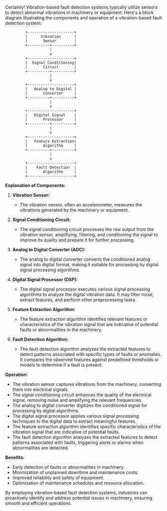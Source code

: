 Certainly! Vibration-based fault detection systems typically utilize sensors to detect abnormal vibrations in machinery or equipment. Here's a block diagram illustrating the components and operation of a vibration-based fault detection system:

```
         +---------------------+
         |      Vibration      |
         |       Sensor        |
         +----------+----------+
                    |
                    v
         +---------------------+
         |  Signal Conditioning|
         |       Circuit       |
         +----------+----------+
                    |
                    v
         +---------------------+
         |   Analog to Digital |
         |       Converter     |
         +----------+----------+
                    |
                    v
         +---------------------+
         |   Digital Signal    |
         |       Processor     |
         +----------+----------+
                    |
                    v
         +---------------------+
         |   Feature Extraction|
         |       Algorithm     |
         +----------+----------+
                    |
                    v
         +---------------------+
         |    Fault Detection  |
         |       Algorithm     |
         +---------------------+
```

**Explanation of Components:**

1. **Vibration Sensor:**
   - The vibration sensor, often an accelerometer, measures the vibrations generated by the machinery or equipment.

2. **Signal Conditioning Circuit:**
   - The signal conditioning circuit processes the raw output from the vibration sensor, amplifying, filtering, and conditioning the signal to improve its quality and prepare it for further processing.

3. **Analog to Digital Converter (ADC):**
   - The analog to digital converter converts the conditioned analog signal into digital format, making it suitable for processing by digital signal processing algorithms.

4. **Digital Signal Processor (DSP):**
   - The digital signal processor executes various signal processing algorithms to analyze the digital vibration data. It may filter noise, extract features, and perform other preprocessing tasks.

5. **Feature Extraction Algorithm:**
   - The feature extraction algorithm identifies relevant features or characteristics of the vibration signal that are indicative of potential faults or abnormalities in the machinery.

6. **Fault Detection Algorithm:**
   - The fault detection algorithm analyzes the extracted features to detect patterns associated with specific types of faults or anomalies. It compares the observed features against predefined thresholds or models to determine if a fault is present.

**Operation:**
- The vibration sensor captures vibrations from the machinery, converting them into electrical signals.
- The signal conditioning circuit enhances the quality of the electrical signal, removing noise and amplifying the relevant frequencies.
- The analog to digital converter digitizes the conditioned signal for processing by digital algorithms.
- The digital signal processor applies various signal processing techniques to the digital data to extract meaningful features.
- The feature extraction algorithm identifies specific characteristics of the vibration signal that are indicative of potential faults.
- The fault detection algorithm analyzes the extracted features to detect patterns associated with faults, triggering alerts or alarms when abnormalities are detected.

**Benefits:**
- Early detection of faults or abnormalities in machinery.
- Minimization of unplanned downtime and maintenance costs.
- Improved reliability and safety of equipment.
- Optimization of maintenance schedules and resource allocation.

By employing vibration-based fault detection systems, industries can proactively identify and address potential issues in machinery, ensuring smooth and efficient operations.